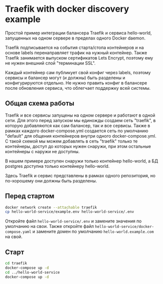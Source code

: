 # Traefik with docker discovery example

Простой пример интеграции балансера Traefik и сервиса hello-world,
запущенных на одном сервере в пределах одного Docker daemon.

Traefik подписывается на события старта/стопа контейнеров и на основе
labels перенаправляет трафик на нужный контейнер. Также Traefik занимается
выпуском сертификатов Lets Encrypt, поэтому ему не нужен внешний слой
"терминации SSL".

Каждый контейнер сам публикует свой конфиг через labels, поэтому сервисы
и балансер могут (и должны) быть разделены и конфигурируются отдельно.
Не нужно править конфиг в балансере после обновления сервиса, что облегчает
поддержку всей системы.

## Общая схема работы

Traefik и все сервисы запущены на одном сервере и работают в одной сети.
Для этого перед запуском мы единожды создаем сеть "traefik", в которую
добавляются как сам балансер, так и все сервисы. Также в рамках каждого
docker-compose.yml создается сеть по умолчанию "default" для общения
контейнеров внутри одного docker-compose.yml. С такой схемой мы можем
добавлять в сеть "traefik" только те контейнеры, доступ до которых
нужен снаружи, при этом остальные контейнеры с наружи не доступны.

В нашем примере доступен снаружи только контейнер hello-world, а БД
postgres доступна только контейнеру hello-world.

Здесь Traefik и сервис представлены в рамках одного репозитория, но
по-хорошему они должны быть разделены. 

## Перед стартом
```bash
docker network create --attachable traefik
cp hello-world-service/example.env hello-world-service/.env
```
Откройте файл `hello-world-service/.env` и замените значения по умолчанию на свои.
Также откройте файл `hello-world-service/docker-compose.yaml` и замените
домен по умолчанию `hello-world.example.com` на свой.

## Старт
```bash
cd traefik
docker-compose up -d
cd ../hello-world-service
docker-compose up -d
```
